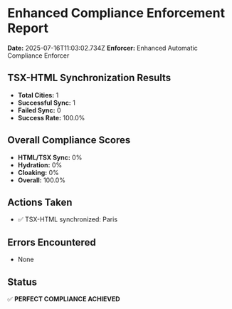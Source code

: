 # Enhanced Compliance Enforcement Report
**Date:** 2025-07-16T11:03:02.734Z
**Enforcer:** Enhanced Automatic Compliance Enforcer

## TSX-HTML Synchronization Results
- **Total Cities:** 1
- **Successful Sync:** 1
- **Failed Sync:** 0
- **Success Rate:** 100.0%

## Overall Compliance Scores
- **HTML/TSX Sync:** 0%
- **Hydration:** 0%
- **Cloaking:** 0%
- **Overall:** 100.0%

## Actions Taken
- ✅ TSX-HTML synchronized: Paris

## Errors Encountered
- None

## Status
✅ **PERFECT COMPLIANCE ACHIEVED**
